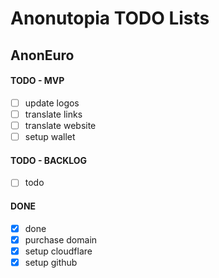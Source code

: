 # Anonutopia TODO Lists

## AnonEuro

#### TODO - MVP

- [ ] update logos
- [ ] translate links
- [ ] translate website
- [ ] setup wallet

#### TODO - BACKLOG

- [ ] todo

#### DONE

- [x] done
- [x] purchase domain
- [x] setup cloudflare
- [x] setup github
